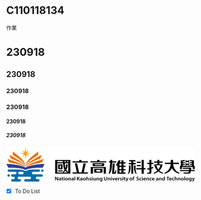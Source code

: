 # C110118134
作業
# 230918
## 230918
### 230918
### 230918
#### 230918
##### 230918

![NKUST](nkust.png "高科大")

 - [x] To Do List
